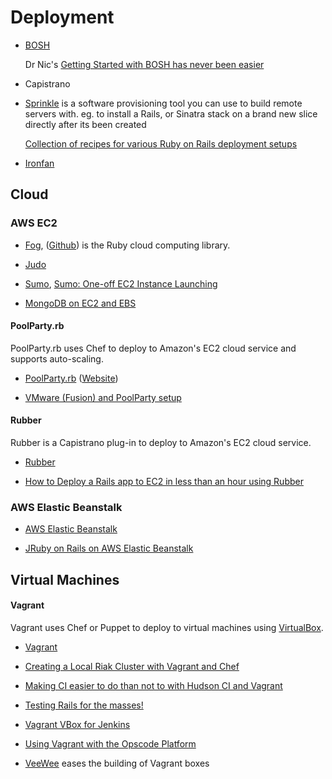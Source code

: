 # Deployment

  * [BOSH](https://github.com/cloudfoundry/bosh)

    Dr Nic's [Getting Started with BOSH has never been easier](https://github.com/drnic/bosh-getting-started)

  * Capistrano

  * [Sprinkle](http://github.com/crafterm/sprinkle) is a software provisioning
    tool you can use to build remote servers with. eg. to install a Rails, or
    Sinatra stack on a brand new slice directly after its been created

    [Collection of recipes for various Ruby on Rails deployment setups](http://github.com/karmi/rails-deployment-setups-sprinkle)

  * [Ironfan](https://github.com/infochimps-labs/ironfan)

## Cloud

### AWS EC2

  * [Fog](http://fog.io/), ([Github](https://github.com/fog/fog)) is the Ruby cloud computing library.
  * [Judo](http://github.com/mipearson/judo)
  * [Sumo](http://github.com/adamwiggins/sumo), [Sumo: One-off EC2 Instance Launching](http://adam.heroku.com/past/2009/8/28/sumo_oneoff_ec2_instance_lanching/)

  * [MongoDB on EC2 and EBS](http://www.slideshare.net/jrosoff/mongodb-on-ec2-and-ebs)

#### PoolParty.rb

PoolParty.rb uses Chef to deploy to Amazon's EC2 cloud service and supports auto-scaling.

 * [PoolParty.rb](https://github.com/auser/poolparty) ([Website](http://auser.github.com/poolparty/index.html))

 * [VMware (Fusion) and PoolParty setup](http://auser.github.com/poolparty/vmware_setup.html)

#### Rubber

Rubber is a Capistrano plug-in to deploy to Amazon's EC2 cloud service.

  * [Rubber](https://github.com/wr0ngway/rubber)

  * [How to Deploy a Rails app to EC2 in less than an hour using Rubber](http://ginzametrics.com/deploy-rails-app-to-ec2-with-rubber.html)


### AWS Elastic Beanstalk

  * [AWS Elastic Beanstalk](http://aws.amazon.com/elasticbeanstalk/)

  * [JRuby on Rails on AWS Elastic Beanstalk](http://blog.headius.com/2011/01/jruby-on-rails-on-amazon-elastic.html)

## Virtual Machines

#### Vagrant

Vagrant uses Chef or Puppet to deploy to virtual machines using [VirtualBox](http://www.virtualbox.org/).

  * [Vagrant](http://vagrantup.com/)

  * [Creating a Local Riak Cluster with Vagrant and Chef](http://blog.basho.com/2011/02/04/creating-a-local-riak-cluster-with-vagrant-and-chef/)

  * [Making CI easier to do than not to with Hudson CI and Vagrant](http://drnicwilliams.com/2010/11/09/making-ci-easier-to-do-than-not-to-with-hudson-ci-and-vagrant/)

  * [Testing Rails for the masses!](http://blog.cookiestack.com/post/571168451/testing-rails-for-the-masses)

  * [Vagrant VBox for Jenkins](https://github.com/abtris/vagrant-hudson)

  * [Using Vagrant with the Opscode Platform](http://wiki.opscode.com/display/chef/Vagrant)

  * [VeeWee](https://github.com/jedi4ever/veewee) eases the building of Vagrant boxes
